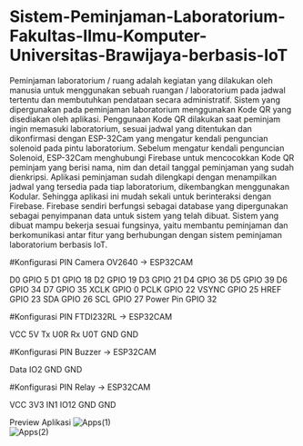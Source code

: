 # Sistem-Peminjaman-Laboratorium-Fakultas-Ilmu-Komputer-Universitas-Brawijaya-berbasis-IoT
Peminjaman laboratorium / ruang adalah kegiatan yang dilakukan oleh manusia untuk menggunakan sebuah ruangan / laboratorium pada jadwal tertentu dan membutuhkan pendataan secara administratif. Sistem yang dipergunakan pada peminjaman laboratorium menggunakan Kode QR yang disediakan oleh aplikasi. Penggunaan Kode QR dilakukan saat peminjam ingin memasuki laboratorium, sesuai jadwal yang ditentukan dan dikonfirmasi dengan ESP-32Cam yang mengatur kendali penguncian solenoid pada pintu laboratorium. Sebelum mengatur kendali penguncian Solenoid, ESP-32Cam menghubungi Firebase untuk mencocokkan Kode QR peminjam yang berisi nama, nim dan detail tanggal peminjaman yang sudah dienkripsi. Aplikasi peminjaman sudah dilengkapi dengan menampilkan jadwal yang tersedia pada tiap laboratorium, dikembangkan menggunakan Kodular. Sehingga aplikasi ini mudah sekali untuk berinteraksi dengan Firebase. Firebase sendiri berfungsi sebagai database yang dipergunakan sebagai penyimpanan data untuk sistem yang telah dibuat. Sistem yang dibuat mampu bekerja sesuai fungsinya, yaitu membantu peminjaman dan berkomunikasi antar fitur yang berhubungan dengan sistem peminjaman laboratorium berbasis IoT.

#Konfigurasi PIN Camera OV2640 -> ESP32CAM

D0          GPIO 5
D1          GPIO 18
D2          GPIO 19
D3          GPIO 21
D4          GPIO 36
D5	        GPIO 39
D6        	GPIO 34
D7	        GPIO 35
XCLK      	GPIO 0
PCLK	      GPIO 22
VSYNC	      GPIO 25
HREF      	GPIO 23
SDA       	GPIO 26
SCL       	GPIO 27
Power Pin	  GPIO 32

#Konfigurasi PIN FTDI232RL -> ESP32CAM

VCC	  5V
Tx	  U0R
Rx	  U0T
GND	  GND

#Konfigurasi PIN Buzzer -> ESP32CAM

Data	  IO2
GND 	  GND

#Konfigurasi PIN Relay -> ESP32CAM

VCC	  3V3
IN1	  IO12
GND	  GND

Preview Aplikasi
![Apps(1)](https://user-images.githubusercontent.com/105602352/168486726-acb8fb5a-8178-4e60-b8c7-61d64e5174ff.jpg)\
![Apps(2)](https://user-images.githubusercontent.com/105602352/168486722-e47858ba-66e9-471d-b385-d037dfe7ef28.jpg)
